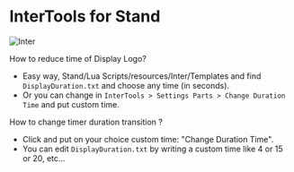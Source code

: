 # InterTools for Stand

![Inter](https://github.com/StealthyAD/InterTools/assets/125747450/9f19585c-881d-4802-8ba1-a33db7557fec)

How to reduce time of Display Logo?
- Easy way, Stand/Lua Scripts/resources/Inter/Templates and find `DisplayDuration.txt` and choose any time (in seconds).
- Or you can change in ```InterTools > Settings Parts > Change Duration Time``` and put custom time.

How to change timer duration transition ?
- Click and put on your choice custom time: "Change Duration Time".
- You can edit `DisplayDuration.txt` by writing a custom time like 4 or 15 or 20, etc...
